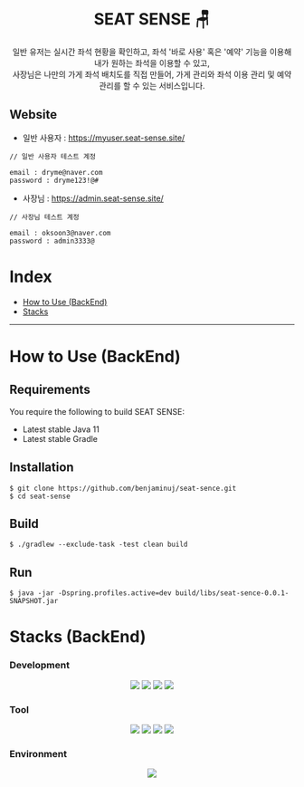 <div align=center><h1> SEAT SENSE 🪑 </h1></div>

<div align=center>
일반 유저는 실시간 좌석 현황을 확인하고, 좌석 '바로 사용' 혹은 '예약' 기능을 이용해 내가 원하는 좌석을 이용할 수 있고,
<br>
사장님은 나만의 가게 좌석 배치도를 직접 만들어, 가게 관리와 좌석 이용 관리 및 예약 관리를 할 수 있는 서비스입니다.
</div>

## Website

- 일반 사용자 : https://myuser.seat-sense.site/
```
// 일반 사용자 테스트 계정

email : dryme@naver.com
password : dryme123!@#
```

- 사장님 : https://admin.seat-sense.site/
```
// 사장님 테스트 계정

email : oksoon3@naver.com
password : admin3333@
```

# Index

- [How to Use (BackEnd)](#How-to-Use-(BackEnd))
- [Stacks](#Stacks)
 
---

# How to Use (BackEnd)

## Requirements 
You require the following to build SEAT SENSE:
- Latest stable Java 11
- Latest stable Gradle

## Installation 
```
$ git clone https://github.com/benjaminuj/seat-sence.git
$ cd seat-sense 
```

## Build 
```
$ ./gradlew --exclude-task -test clean build
```

## Run 
```
$ java -jar -Dspring.profiles.active=dev build/libs/seat-sence-0.0.1-SNAPSHOT.jar
```

# Stacks (BackEnd)

### Development
<div align=center> 
<img src="https://img.shields.io/badge/java-007396?style=for-the-badge&logo=java&logoColor=white"> 
<img src="https://img.shields.io/badge/springboot-6DB33F?style=for-the-badge&logo=springboot&logoColor=white">
<img src="https://img.shields.io/badge/jpa-6DB33F?style=for-the-badge&logo=jpa&logoColor=white">
<img src="https://img.shields.io/badge/Querydsl-4695EB?style=for-the-badge&logo=Querydsl&logoColor=white">
</div>

### Tool
<div align=center> 
<img src="https://img.shields.io/badge/mysql-4479A1?style=for-the-badge&logo=mysql&logoColor=white">
<img src="https://img.shields.io/badge/gradle-02303A?style=for-the-badge&logo=gradle&logoColor=white">
<img src="https://img.shields.io/badge/github-181717?style=for-the-badge&logo=github&logoColor=white">
<img src="https://img.shields.io/badge/git-F05032?style=for-the-badge&logo=git&logoColor=white">
</div>

### Environment
<div align=center> 
<img src="https://img.shields.io/badge/amazonaws-232F3E?style=for-the-badge&logo=amazonaws&logoColor=white">
</div>
